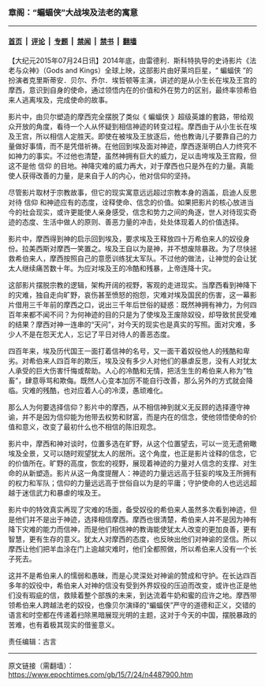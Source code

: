 ### 章阁：“蝙蝠侠”大战埃及法老的寓意

---

#### [首页](../../../..?n4487900) &nbsp;|&nbsp; [评论](../../../../../epoch-comment?n4487900) &nbsp;|&nbsp; [专题](../../../../../epoch-special?n4487900) &nbsp;|&nbsp; [禁闻](../../../../../epoch-news?n4487900) &nbsp;|&nbsp; [禁书](../../../../../books?n4487900) &nbsp;|&nbsp; [翻墙](https://github.com/gfw-breaker/nogfw/blob/master/README.md?n4487900)


<div class="post_content" id="artbody" itemprop="articleBody">
 <!-- article content begin -->
 <p>
  【大纪元2015年07月24日讯】2014年底，由雷德利．斯科特执导的史诗影片《法老与众神》（Gods and Kings）全球上映，这部影片由好莱坞巨星，“
  <ok href="https://www.epochtimes.com/gb/tag/%E8%9D%99%E8%9D%A0%E4%BE%A0.html">
   蝙蝠侠
  </ok>
  ”的扮演者克里斯蒂安．贝尔、乔尔．埃哲顿等主演，讲述的是从小生长在埃及王宫的摩西，意识到自身的使命，通过领悟内在的价值和外在势力的区别，最终率领希伯来人逃离埃及，完成使命的故事。
 </p>
 <p>
  影片中，由贝尔塑造的摩西完全摆脱了类似《
  <ok href="https://www.epochtimes.com/gb/tag/%E8%9D%99%E8%9D%A0%E4%BE%A0.html">
   蝙蝠侠
  </ok>
  》超级英雄的套路，带给观众开放的角度，看待一个人从怀疑到相信神迹的转变过程。摩西由于从小生长在埃及王宫，所以相信人定胜天。即使在被埃及王放逐后，他也教诲儿子要靠自己的力量做好事情，而不是凭借祈祷。在他回到埃及面对神迹，摩西逐渐明白人力终究不如神力的事实。不过他也清楚，虽然神拥有巨大的威力，足以击垮埃及王宫殿，但这不是他
  <ok href="https://www.epochtimes.com/gb/tag/%E4%BF%A1%E4%BB%B0.html">
   信仰
  </ok>
  的目地。神降灾难的威力再大，对于摩西也只是外在的力量。真能使人获得改善的力量，是来自于人的内心，他对信仰的坚持。
 </p>
 <p>
  尽管影片取材于宗教故事，但它的现实寓意远远超过宗教本身的涵盖，启迪人反思对待
  <ok href="https://www.epochtimes.com/gb/tag/%E4%BF%A1%E4%BB%B0.html">
   信仰
  </ok>
  和神迹应有的态度，诠释使命、信念的价值。如果把影片的核心放进当今的社会现实，或许更能使人亲身感受，信念和势力之间的角逐，世人对待现实奇迹的态度、生活中做人的原则、善恶力量的冲击，处处体现着人的价值选择。
 </p>
 <p>
  影片中，摩西得到神的启示回到埃及，要求埃及王释放四十万希伯来人的奴役身份。拉美西斯对摩西一笑置之。埃及王自以为是神，并不想废除暴政。为了尽快拯救希伯来人，摩西按照自己的意愿训练犹太军队。不过他的做法，让神觉的会让犹太人继续痛苦数十年。为应对埃及王的冷酷和残暴，上帝连降十灾。
 </p>
 <p>
  这部影片摆脱宗教的逻辑，架构开阔的视野，客观的走进现实。当摩西看到神降下的灾难，独自走向旷野，哀伤甚至愤怒的抱怨，灾难对埃及国民的伤害，这一幕影片借用三千年前的摩西之口，说出三千年后世俗的疑惑：既然神拥有神力，为何四百年来都不闻不问？为何神迹的目的只是为了使埃及王废除奴役，却导致贫民受难的结果？摩西对神一连串的“天问”，对今天的现实也是真实的写照。面对灾难，多少人不是在怨天尤人，忘记了平日对待人的善恶态度。
 </p>
 <p>
  四百年来，埃及历代国王一面打着信神的名号，又一面干着奴役他人的残酷和卑劣。对希伯来人四百年的欺压，埃及没有多少人对他们的暴虐反思，没有人对犹太人承受的巨大伤害忏悔或帮助。人心的冷酷和无情，把活生生的希伯来人称为“牲畜”，肆意辱骂和欺侮。既然人心变本加厉不能自行改善，那么另外的方式就会降临。灾难的残酷，也对应着人心的冷漠，愚顽难化。
 </p>
 <p>
  那么人为何要选择信仰？影片中的摩西，从不相信神到就义无反顾的选择遵守神谕，并不是因为信仰能为他带去权势和财富，而是内在的信念，使他领悟使命的价值和意义，改变了最初什么也不相信的陈旧观念。
 </p>
 <p>
  影片中，摩西和神对谈时，位置多选在旷野，从这个位置望去，可以一览无遗俯瞰埃及全景，又可以随时观望犹太人的居所。这个角度，也正是影片诠释的信念，它的价值所在。旷野的高度，恢宏的视野，展现着神迹的力量对人信念的支撑、对生命的从新塑造。影片从这一角度提醒人：神迹的力量远远高于狂妄的埃及王所拥有的权力和军队；信仰的力量远远高于世俗自以为是的平庸；守护使命的人也远远超越于迷信武力和暴虐的埃及王。
 </p>
 <p>
  影片中的特效真实再现了灾难的场面，备受奴役的希伯来人虽然多次看到神迹，但是他们并不是出于神迹，选择相信摩西。摩西也很清楚，希伯来人并不是因为神有降下灾难的能力而信神，而是他们相信神的教诲能使犹太人改变的更加良善，更有智慧，更有生存的意义。犹太人对摩西的态度，也反映出他们对神谕的坚信。所以摩西让他们把羊血涂在门上逾越灾难时，他们全都照做，所以希伯来人没有一个长子死去。
 </p>
 <p>
  这并不是希伯来人的懦弱和愚昧，而是心灵深处对神谕的赞成和守护。在长达四百多年的奴役中，希伯来人对神的信没有受到外界奴役的压迫而改变，或许也正是他们没有瑕疵的信，救赎着整个部族的未来，到达流着牛奶和蜜的应许之地。摩西带领希伯来人跨越法老的奴役，也像贝尔演绎的“蝙蝠侠”严守的道德和正义，交错的语言和时空都在传递着扫除黑暗展现光明的主题，这对于今天的中国，摆脱暴政的苦难，也有着极其现实的借鉴意义。
 </p>
 <p>
  责任编辑：古言
 </p>
 <!-- article content end -->
 <div id="below_article_ad">
 </div>
</div>


---

原文链接（需翻墙）：https://www.epochtimes.com/gb/15/7/24/n4487900.htm